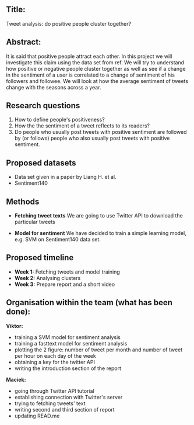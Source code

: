 ## Title:
Tweet analysis: do positive people cluster together?

## Abstract: 
It is said that positive people attract each other. In this project we will investigate this claim using the data set from ref. We will try to understand how positive or negative people cluster together as well as see if a change in the sentiment of a user is correlated to a change of sentiment of his followers and followee. We will look at how the average sentiment of tweets change with the seasons across a year.

## Research questions
1. How to define people's positiveness?
2. How the the sentiment of a tweet reflects to its readers?
3. Do people who usually post tweets with positive sentiment are followed by (or follows) people who also usually post tweets with positive sentiment.

## Proposed datasets
- Data set given in a paper by Liang H. et al.
- Sentiment140

## Methods
- **Fetching tweet texts** We are going to use Twitter API to download the particular tweets

- **Model for sentiment** We have decided to train a simple learning model, e.g. SVM on Sentiment140 data set.

## Proposed timeline
- **Week 1:** Fetching tweets and model training
- **Week 2:** Analysing clusters
- **Week 3:** Prepare report and a short video

## Organisation within the team (what has been done):
**Viktor:**
- training a SVM model for sentiment analysis 
- training a fasttext model for sentiment analysis
- plotting the 2 figure: number of tweet per month and number of tweet per hour on each day of the week
- obtaining a key for the twitter API
- writing the introduction section of the report

**Maciek:**
- going through Twitter API tutorial
- establishing connection with Twitter's server
- trying to fetching tweets' text
- writing second and third section of report
- updating READ.me  
